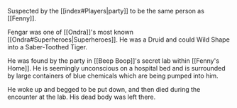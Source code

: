 Suspected by the [[index#Players|party]] to be the same person as [[Fenny]].

Fengar was one of [[Ondra]]'s most known [[Ondra#Superheroes|Superheroes]]. He was a Druid and could Wild Shape into a Saber-Toothed Tiger.

He was found by the party in [[Beep Boop]]'s secret lab within [[Fenny's Home]]. He is seemingly unconscious on a hospital bed and is surrounded by large containers of blue chemicals which are being pumped into him. 

He woke up and begged to be put down, and then died during the encounter at the lab. His dead body was left there.